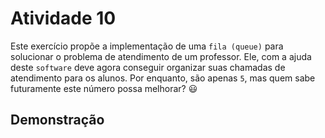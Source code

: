 # Atividade 10

Este exercício propõe a implementação de uma ```fila (queue)``` para solucionar o problema de atendimento de um professor. Ele, com a ajuda deste ```software``` deve agora conseguir organizar suas chamadas de atendimento para os alunos. Por enquanto, são apenas ```5```, mas quem sabe futuramente este número possa melhorar? :smiley: 

## Demonstração

